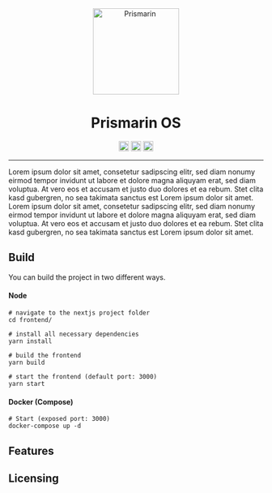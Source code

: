 <div align="center">
    <img height="170px" src="https://user-images.githubusercontent.com/25954039/153209870-53441e8b-228d-48d3-a31d-58062e681eb7.png" alt="Prismarin"/>
    <h1>Prismarin OS</h1>
    <p>
       <img height="20px" src="https://drone.prismar.in/api/badges/prismarin-network/prismarin-os/status.svg" />
       <img height="20px" src="https://img.shields.io/badge/license-MIT-green" />
       <img height="20px" src="https://img.shields.io/github/v/release/prismarin-network/prismarin-os" />
    </p>
   
</div>
<hr />

Lorem ipsum dolor sit amet, consetetur sadipscing elitr, sed diam nonumy eirmod tempor invidunt ut labore et dolore magna aliquyam erat, sed diam voluptua. At vero eos et accusam et justo duo dolores et ea rebum. Stet clita kasd gubergren, no sea takimata sanctus est Lorem ipsum dolor sit amet. Lorem ipsum dolor sit amet, consetetur sadipscing elitr, sed diam nonumy eirmod tempor invidunt ut labore et dolore magna aliquyam erat, sed diam voluptua. At vero eos et accusam et justo duo dolores et ea rebum. Stet clita kasd gubergren, no sea takimata sanctus est Lorem ipsum dolor sit amet.

## Build

You can build the project in two different ways.

#### Node
```
# navigate to the nextjs project folder
cd frontend/

# install all necessary dependencies
yarn install

# build the frontend
yarn build

# start the frontend (default port: 3000)
yarn start 
```

#### Docker (Compose)

```
# Start (exposed port: 3000)
docker-compose up -d
```


## Features


## Licensing
